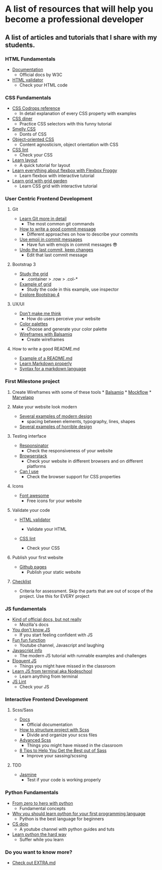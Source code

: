 # A list of resources that will help you become a professional developer

## A list of articles and tutorials that I share with my students.

### HTML Fundamentals
* [Documentation](https://www.w3.org/TR/html52/)
  * Official docs by W3C
* [HTML validator](https://validator.w3.org/#validate_by_input)
  * Check your HTML code

### CSS Fundamentals
* [CSS Codrops reference](https://tympanus.net/codrops/css_reference/)
  * In detail explanation of every CSS property with examples
* [CSS diner](https://flukeout.github.io/)
  * Practice CSS selectors with this funny tutorial
* [Smelly CSS](https://csswizardry.com/2012/11/code-smells-in-css/)
  * Donts of CSS
* [Object-oriented CSS](https://www.smashingmagazine.com/2011/12/an-introduction-to-object-oriented-css-oocss/)
  * Content agnosticism, object orientation with CSS
* [CSS lint](http://csslint.net/)
  * Check your CSS
* [Learn layout](http://learnlayout.com/)
  * A quick tutorial for layout
* [Learn everything about flexbox with Flexbox Froggy](https://flexboxfroggy.com/)
  * Learn flexbox with interactive tutorial
* [Learn grid with grid garden](http://cssgridgarden.com/)
  * Learn CSS grid with interactive tutorial

### User Centric Frontend Development      
  1. Git
      * [Learn Git more in detail](https://try.github.io/)
          * The most common git commands
      * [How to write a good commit message](https://chris.beams.io/posts/git-commit/)
          * Different approaches on how to describe your commits
      * [Use emoji in commit messages](https://gist.github.com/rxaviers/7360908)
          * Have fun with emojis in commit messages :sunglasses:
      * [Undo the last commit, keep changes](https://stackoverflow.com/questions/927358/how-do-i-undo-the-most-recent-commits-in-git)
          * Edit that last commit message

  2. Bootstrap 3
     * [Study the grid](https://getbootstrap.com/docs/3.3/css/#grid)
          * .container > .row > .col-*
     * [Example of grid](https://getbootstrap.com/docs/3.3/examples/grid)  
          * Study the code in this example, use inspector
     * [Explore Bootstrap 4](https://getbootstrap.com/)

  3.  UX/UI
      * [Don't make me think](https://www.amazon.com/Dont-Make-Me-Think-Usability/dp/0321344758)
          * How do users perceive your website
      * [Color palettes](https://coolors.co/)
          * Choose and generate your color palette
      * [Wireframes with Balsamiq](https://balsamiq.com/)
          * Create wireframes

  4. How to write a good README.md
      * [Example of a README.md](https://gist.github.com/tonkec/e0393f6f1aff07326ef4450874626778)
      * [Learn Markdown properly](https://commonmark.org/help/tutorial/index.html)
      * [Syntax for a markdown language](https://daringfireball.net/projects/markdown/)

### First Milestone project
  1. Create Wireframes with some of these tools
    * [Balsamiq](https://balsamiq.com/)
    * [Mockflow](https://mockflow.com/)
    * [Marvelapp](https://marvelapp.com/)

  2. Make your website look modern
      * [Several examples of modern design](https://gist.github.com/tonkec/66556edd4c4cbf9432903071c1526392)
        * spacing between elements, typography, lines, shapes
      * [Several examples of horrible design](https://gist.github.com/tonkec/b0f2a48ba15b0d7f951b1c7c57ad711b)

  3. Testing interface
      * [Responsinator](https://www.responsinator.com/)
          * Check the responsiveness of your website
      * [Browserstack](https://www.browserstack.com/)
          * Check your website in different browsers and on different platforms
      * [Can I use](https://caniuse.com/)
          * Check the browser support for CSS properties

  4. Icons
      * [Font awesome](https://fontawesome.com/)
          * Free icons for your website

  5. Validate your code
      * [HTML validator](https://validator.w3.org/)
          * Validate your HTML

      * [CSS lint](http://csslint.net/)
          * Check your CSS

  6. Publish your first website
      * [Github pages](https://pages.github.com/)
          * Publish your static website

  7. [Checklist](https://github.com/Migacz85/checklist-data-centric/blob/master/4-project-criteria.md)
      * Criteria for assessment. Skip the parts that are out of scope of the project. Use this for EVERY project

### JS fundamentals
* [Kind of official docs, but not really](https://developer.mozilla.org/bm/docs/Web/JavaScript)
  * Mozilla's docs
* [You don't know JS](https://github.com/getify/You-Dont-Know-JS)
  * If you start feeling confident with JS
* [Fun fun function](https://www.youtube.com/channel/UCO1cgjhGzsSYb1rsB4bFe4Q)
  * Youtube channel, Javascript and laughing
* [Javascript info](https://javascript.info/)
  * The modern JS tutorial with runnable examples and challenges
* [Eloquent JS](https://eloquentjavascript.net/)
  * Things you might have missed in the classroom
* [Learn JS from terminal aka Nodeschool](https://nodeschool.io/)
  * Learn anything from terminal
* [JS Lint](https://www.jslint.com/)
  * Check your JS

### Interactive Frontend Development
  1. Scss/Sass
      * [Docs](https://sass-lang.com/)
          * Official documentation
      * [How to structure project with Scss](http://thesassway.com/beginner/how-to-structure-a-sass-project)
          * Divide and organize your scss files
      * [Advanced Scss](https://gist.github.com/jareware/4738651)
          * Things you might have missed in the classroom
      * [8 Tips to Help You Get the Best out of Sass](https://www.sitepoint.com/8-tips-help-get-best-sass/)
          * Improve your sassing/scssing

  2. TDD
      * [Jasmine](https://jasmine.github.io/)
          * Test if your code is working properly

### Python Fundamentals
* [From zero to hero with python](https://medium.com/the-renaissance-developer/learning-python-from-zero-to-hero-8ceed48486d5)
  * Fundamental concepts
* [Why you should learn python for your first programming language](why-you-should-learn-python-for-your-first-programming-language-da770a759e87)
  * Python is the best language for beginners
* [CS dojo](https://www.youtube.com/channel/UCxX9wt5FWQUAAz4UrysqK9A)
  * A youtube channel with python guides and tuts
* [Learn python the hard way](https://www.souravsengupta.com/cds2015/python/LPTHW.pdf)
  * Suffer while you learn

### Do you want to know more?
* [Check out EXTRA.md](https://github.com/tonkec/learning_resources/blob/master/EXTRA.md)
